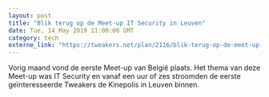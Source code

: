 ```yaml
---
layout: post
title: "Blik terug op de Meet-up IT Security in Leuven"
date: Tue, 14 May 2019 11:00:00 GMT
category: tech
externe_link: "https://tweakers.net/plan/2116/blik-terug-op-de-meet-up-it-security-in-leuven.html"
---
```


Vorig maand vond de eerste Meet-up van België plaats. Het thema van deze Meet-up was IT Security en vanaf een uur of zes stroomden de eerste geïnteresseerde Tweakers de Kinepolis in Leuven binnen.<img src="http://feeds.feedburner.com/~r/tweakers/mixed/~4/GtwQIYJo0YE" height="1" width="1" alt=""/>
